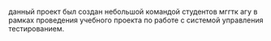 данный проект был создан небольшой командой студентов мггтк агу в рамках проведения учебного проекта по работе с системой управления тестированием.
